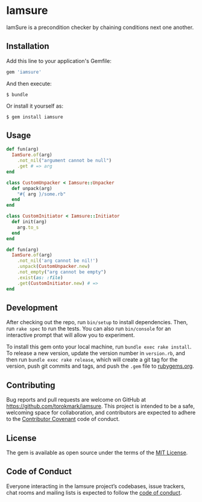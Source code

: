 # Iamsure

IamSure is a precondition checker by chaining conditions next one another.

## Installation

Add this line to your application's Gemfile:

```ruby
gem 'iamsure'
```

And then execute:

    $ bundle

Or install it yourself as:

    $ gem install iamsure

## Usage

```ruby
def fun(arg)
  IamSure.of(arg)
    .not_nil("argument cannot be null")
    .get # => arg
end
```

```ruby
class CustomUnpacker < Iamsure::Unpacker
  def unpack(arg)
    "#{ arg }/some.rb"
  end
end

class CustomInitiator < Iamsure::Initiator
  def init(arg)
    arg.to_s
  end
end

def fun(arg)
  IamSure.of(arg)
    .not_nil('arg cannot be nil!')
    .unpack(CustomUnpacker.new)
    .not_empty("arg cannot be empty")
    .exist(as: :file)
    .get(CustomInitiator.new) # => 
end
```

## Development

After checking out the repo, run `bin/setup` to install dependencies. Then, run `rake spec` to run the tests. You can also run `bin/console` for an interactive prompt that will allow you to experiment.

To install this gem onto your local machine, run `bundle exec rake install`. To release a new version, update the version number in `version.rb`, and then run `bundle exec rake release`, which will create a git tag for the version, push git commits and tags, and push the `.gem` file to [rubygems.org](https://rubygems.org).

## Contributing

Bug reports and pull requests are welcome on GitHub at https://github.com/torokmark/iamsure. This project is intended to be a safe, welcoming space for collaboration, and contributors are expected to adhere to the [Contributor Covenant](http://contributor-covenant.org) code of conduct.

## License

The gem is available as open source under the terms of the [MIT License](https://opensource.org/licenses/MIT).

## Code of Conduct

Everyone interacting in the Iamsure project’s codebases, issue trackers, chat rooms and mailing lists is expected to follow the [code of conduct](https://github.com/torokmark/iamsure/blob/master/CODE_OF_CONDUCT.md).
